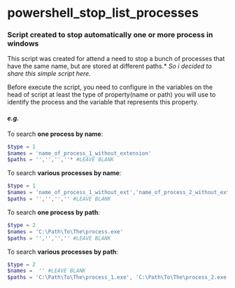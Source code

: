 # powershell_stop_list_processes
### Script created to stop automatically one or more process in windows

This script was created for attend a need to stop a bunch of processes that have the same name, but are stored at different paths.*
*So i decided to share this simple script here.*


Before execute the script, you need to configure in the variables on the head of script at least the type of property(name or path) you will use to identify the process and the variable that represents this property.

#### *e.g.*


To search **one process by name**:

```powershell
$type = 1
$names = 'name_of_process_1_without_extension'
$paths = '','','',''* #LEAVE BLANK
```

To search **various processes by name**:

```powershell
$type = 1
$names = 'name_of_process_1_without_ext','name_of_process_2_without_ext','name_of_process_2_without_ext'
$paths = '','','','' #LEAVE BLANK
```

To search **one process by path**:

```powershell
$type = 2
$names = 'C:\Path\To\The\process.exe'
$paths = '','','','' #LEAVE BLANK
```

To search **various processes by path**:

```powershell
$type = 2
$names =  '' #LEAVE BLANK
$paths = 'C:\Path\To\The\process_1.exe', 'C:\Path\To\The\process_2.exe', 'C:\Path\To\The\process_3.exe'
```

